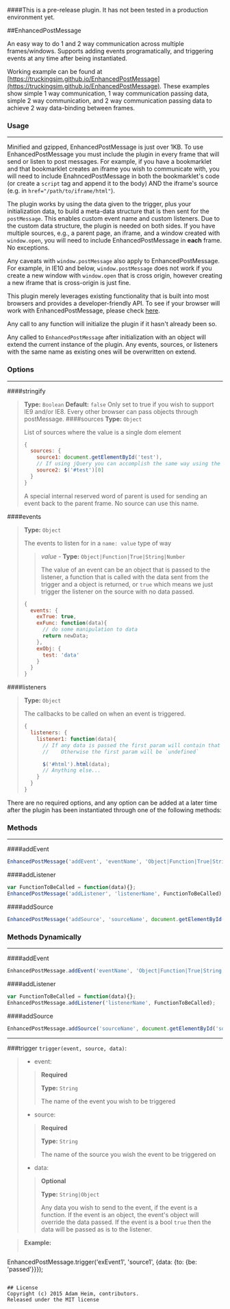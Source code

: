 ####This is a pre-release plugin.  It has not been tested in a production environment yet.

##EnhancedPostMessage

An easy way to do 1 and 2 way communication across multiple frames/windows.  Supports adding events programatically, and triggering events at any time after being instantiated.

Working example can be found at [https://truckingsim.github.io/EnhancedPostMessage](https://truckingsim.github.io/EnhancedPostMessage).  These examples show simple 1 way communication, 1 way communication passing data, simple 2 way communication, and 2 way communication passing data to achieve 2 way data-binding between frames.

### Usage
-----------------

Minified and gzipped, EnhancedPostMessage is just over 1KB.  To use EnhancedPostMessage you must include the plugin in every frame that will send or listen to post messages.  For example, if you have a bookmarklet and that bookmarklet creates an iframe you wish to communicate with, you will need to include EnahncedPostMessage in both the bookmarklet's code (or create a `script` tag and append it to the body) AND the iframe's source (e.g. in `href="/path/to/iframe/html"`).

The plugin works by using the data given to the trigger, plus your initialization data, to build a meta-data structure that is then sent for the `postMessage`. This enables custom event name and custom listeners.  Due to the custom data structure, the plugin is needed on both sides.  If you have multiple sources, e.g., a parent page, an iframe, and a window created with `window.open`, you will need to include EnhancedPostMessage in **each** frame.  No exceptions.

Any caveats with `window.postMessage` also apply to EnhancedPostMessage.  For example, in IE10 and below, `window.postMessage` does not work if you create a new window with `window.open` that is cross origin, however creating a new iframe that is cross-origin is just fine.

This plugin merely leverages existing functionality that is built into most browsers and provides a developer-friendly API. To see if your browser will work with EnhancedPostMessage, please check [here](http://caniuse.com/#search=postmessage).

Any call to any function will initialize the plugin if it hasn't already been so.

Any called to `EnhancedPostMessage` after initialization with an object will extend the current instance of the plugin.  Any events, sources, or listeners with the same name as existing ones will be overwritten on extend.

### Options
-----------------
####stringify
> __Type:__ `Boolean`
> __Default:__ `false`
> Only set to true if you wish to support IE9 and/or IE8.  Every other browser can pass objects through postMessage.
####sources
> __Type:__ `Object`
> 
> List of sources where the value is a single dom element
>
> ```js
> {
>   sources: {
>     source1: document.getElementById('test'),
>     // If using jQuery you can accomplish the same way using the following
>     source2: $('#test')[0]
>   }
> }
> ```
>
> A special internal reserved word of parent is used for sending an event back to the parent frame.  No source can use this name.

####events
> __Type:__ `Object`
> 
> The events to listen for in a `name: value` type of way
>> _value_ - __Type:__ `Object|Function|True|String|Number`
>>
>> The value of an event can be an object that is passed to the listener, a function that is called with the data sent from the trigger and a object is returned, or `true` which means we just trigger the listener on the source with no data passed.
> 
> ```js
> {
>   events: {
>     exTrue: true,
>     exFunc: function(data){
>       // do some manipulation to data
>       return newData;
>     },
>     exObj: {
>       test: 'data'
>     }
>   }
> }
> ```

####listeners
> __Type:__ `Object`
>
> The callbacks to be called on when an event is triggered.  
>
> ```js
> {
>   listeners: {
>     listener1: function(data){
>       // If any data is passed the first param will contain that data.
>       //    Otherwise the first param will be `undefined`
>
>       $('#html').html(data);
>       // Anything else...
>     }
>   }
> }
> ```

There are no required options, and any option can be added at a later time after the plugin has been instantiated through one of the following methods:

### Methods
-------
####addEvent
```js
EnhancedPostMessage('addEvent', 'eventName', 'Object|Function|True|String|Number');
```

####addListener
```js
var FunctionToBeCalled = function(data){};
EnhancedPostMessage('addListener', 'listenerName', FunctionToBeCalled);
```

####addSource
```js
EnhancedPostMessage('addSource', 'sourceName', document.getElementById('sourceId');
```

### Methods Dynamically
-----
####addEvent
```js
EnhancedPostMessage.addEvent('eventName', 'Object|Function|True|String|Number')
```

####addListener
```js
var FunctionToBeCalled = function(data){};
EnhancedPostMessage.addListener('listenerName', FunctionToBeCalled);
```

####addSource
```js
EnhancedPostMessage.addSource('sourceName', document.getElementById('sourceId');
```

-----
###trigger
`trigger(event, source, data)`:

>* event:
>> __Required__
>>
>> __Type:__ `String`
>>
>> The name of the event you wish to be triggered
>
>* source:
>> __Required__
>>
>> __Type:__ `String`
>>
>> The name of the source you wish the event to be triggered on
>
>* data:
>> __Optional__
>>
>> __Type:__ `String|Object`
>> 
>> Any data you wish to send to the event, if the event is a function.  If the event is an object, the event's object will override the data passed.  If the event is a bool `true` then the data will be passed as is to the listener.

>**Example:**
>```js
EnhancedPostMessage.trigger('exEvent1', 'source1', {data: {to: {be: 'passed'}}});
```

## License
Copyright (c) 2015 Adam Heim, contributors.  
Released under the MIT license
